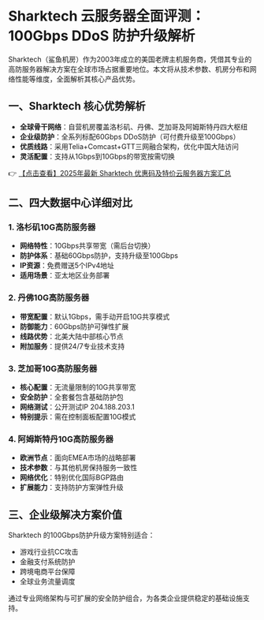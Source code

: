 # Sharktech 云服务器全面评测：100Gbps DDoS 防护升级解析

Sharktech（鲨鱼机房）作为2003年成立的美国老牌主机服务商，凭借其专业的高防服务器解决方案在全球市场占据重要地位。本文将从技术参数、机房分布和网络性能等维度，全面解析其核心产品优势。

## 一、Sharktech 核心优势解析

- **全球骨干网络**：自营机房覆盖洛杉矶、丹佛、芝加哥及阿姆斯特丹四大枢纽
- **企业级防护**：全系列标配60Gbps DDoS防护（可付费升级至100Gbps）
- **优质线路**：采用Telia+Comcast+GTT三网融合架构，优化中国大陆访问
- **灵活配置**：支持从1Gbps到10Gbps的带宽按需切换

👉 [【点击查看】2025年最新 Sharktech 优惠码及特价云服务器方案汇总](https://bit.ly/Sharktech)

## 二、四大数据中心详细对比

### 1. 洛杉矶10G高防服务器
- **网络特性**：10Gbps共享带宽（需后台切换）
- **防护体系**：基础60Gbps防护，支持升级至100Gbps
- **IP资源**：免费赠送5个IPv4地址
- **适用场景**：亚太地区业务部署

### 2. 丹佛10G高防服务器
- **带宽配置**：默认1Gbps，需手动开启10G共享模式
- **防御能力**：60Gbps防护可弹性扩展
- **线路优势**：北美大陆中部核心节点
- **附加服务**：提供24/7专业技术支持

### 3. 芝加哥10G高防服务器
- **核心配置**：无流量限制的10G共享带宽
- **安全防护**：全套餐包含基础防护包
- **网络测试**：公开测试IP 204.188.203.1
- **特别提示**：需在控制面板配置10G模式

### 4. 阿姆斯特丹10G高防服务器
- **欧洲节点**：面向EMEA市场的战略部署
- **技术参数**：与其他机房保持服务一致性
- **网络优化**：特别优化国际BGP路由
- **扩展能力**：支持防护方案弹性升级

## 三、企业级解决方案价值
Sharktech 的100Gbps防护升级方案特别适合：
- 游戏行业抗CC攻击
- 金融支付系统防护
- 跨境电商平台保障
- 全球业务流量调度

通过专业网络架构与可扩展的安全防护组合，为各类企业提供稳定的基础设施支持。